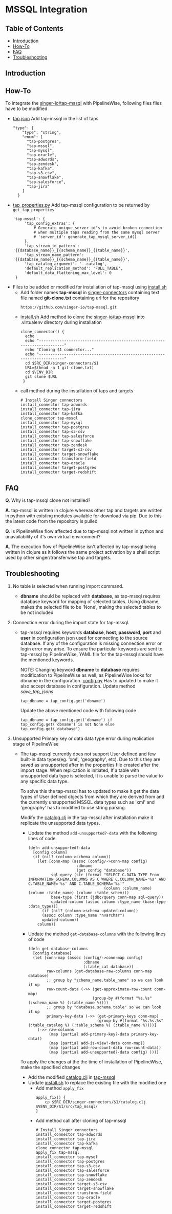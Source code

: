 # MSSQL Integration

## Table of Contents
- [Introduction](#introduction)
- [How-To](#how-to)
- [FAQ](#faq)
- [Troubleshooting](#troubleshooting)

## Introduction
## How-To
To integrate the [singer-io/tap-mssql](https://github.com/singer-io/tap-mssql) with PipelineWise, following files files have to be modified
* [tap.json](pipelinewise/cli/schemas/tap.json) Add tap-mssql in the list of taps
  ```
  "type": {
      "type": "string",
      "enum": [
        "tap-postgres",
        "tap-mssql",
        "tap-mysql",
        "tap-oracle",
        "tap-adwords",
        "tap-zendesk",
        "tap-kafka",
        "tap-s3-csv",
        "tap-snowflake",
        "tap-salesforce",
        "tap-jira"
      ]
    }
  ```
* [tap_properties.py](pipelinewise/cli/tap_properties.py) Add tap-mssql configuration to be returned by `get_tap_properties`
   ```
  'tap-mssql': {
        'tap_config_extras': {
            # Generate unique server id's to avoid broken connection
            # when multiple taps reading from the same mysql server
            # 'server_id': generate_tap_mysql_server_id()
        },
        'tap_stream_id_pattern': '{{database_name}}_{{schema_name}}_{{table_name}}',
        'tap_stream_name_pattern': '{{database_name}}_{{schema_name}}_{{table_name}}',
        'tap_catalog_argument': '--catalog',
        'default_replication_method': 'FULL_TABLE',
        'default_data_flattening_max_level': 0
    }
   ```
* Files to be added or modified for installation of tap-mssql using [install.sh](install.sh)
    * Add folder names **tap-mssql** in [singer-connectors](singer-connectors) containing text file named **git-clone.txt** containing url for the repository
      ```
      https://github.com/singer-io/tap-mssql.git
      ```
    * [install.sh](install.sh) Add method to clone the [singer-io/tap-mssql](https://github.com/singer-io/tap-mssql) into .virtualenv directory during installation
      ```
      clone_connector() {
        echo
        echo "--------------------------------------------------------------------------"
        echo "Cloning $1 connector..."
        echo "--------------------------------------------------------------------------"
        cd $SRC_DIR/singer-connectors/$1
        URL=$(head -n 1 git-clone.txt)
        cd $VENV_DIR
        git clone $URL
       }
      ```
    * call method during the installation of taps and targets
      ```
      # Install Singer connectors
      install_connector tap-adwords
      install_connector tap-jira
      install_connector tap-kafka
      clone_connector tap-mssql
      install_connector tap-mysql
      install_connector tap-postgres
      install_connector tap-s3-csv
      install_connector tap-salesforce
      install_connector tap-snowflake
      install_connector tap-zendesk
      install_connector target-s3-csv
      install_connector target-snowflake
      install_connector transform-field
      install_connector tap-oracle
      install_connector target-postgres
      install_connector target-redshift
      ```

## FAQ
**Q**. Why is tap-mssql clone not installed?

**A**. tap-mssql is written in clojure whereas other tap and targets are written in python with existing modules available for download via pip. Due to this the latest code from the repository is pulled

**Q**. Is PipelineWise flow affected due to tap-mssql not written in python and unavailability of it's own virtual environment?

**A**. The execution flow of PipelineWise isn't affected by tap-mssql being written in clojure as it follows the same project activation by a shell script used by other singer/transferwise tap and targets.

## Troubleshooting
1.  No table is selected when running import command.
    *   **dbname** should be replaced with **database**, as tap-mssql requires database keyword for mapping of selected tables. Using dbname, makes the selected file to be 'None', making the selected tables to be not included

2.  Connection error during the import state for tap-mssql.
    *   tap-mssql requires keywords **database**, **host**, **password**, **port** and **user** in configuration json used for connecting to the source database. If any of the configuration is missing connection error or login error may arise. To ensure the particular keywords are sent to tap-mssql by PipelineWise, YAML file for the tap-mssql should have the mentioned keywords.
    
        NOTE:
        Changing keyword **dbname** to **database** requires modification to PipelineWise as well, as PipelineWise looks for dbname in the configuration. [config.py](pipelinewise/cli/config.py) Has to updated to make it also accept database in configuration. Update method _save_tap_jsons_
        ```
        tap_dbname = tap_config.get('dbname')
        ```
        Update the above mentioned code with following code
        ```
        tap_dbname = tap_config.get('dbname') if tap_config.get('dbname') is not None else tap_config.get('database')
        ```

3.  Unsupported Primary key or data data type error during replication stage of PipelineWise
    *   The tap-mssql currently does not support User defined and few built-in data types(eg. 'xml', 'geography', etc). Due to this they are saved as unsupported after in the properties file created after the import stage. When replication is initiated, If a table with unsupported data type is selected, It is unable to parse the value to any specific data type. 
    
        To solve this the tap-mssql has to updated to make it get the data types of User defined objects from which they are derived from and the currently unsupported MSSQL data types such as 'xml' and 'geography' has to modified to use string parsing.
        
        Modify the [catalog.clj](.virtualenvs/tap-mssql/src/tap_mssql/catalog.clj) in the tap-mssql after installation make it replicate the unsupported data types.
        *   Update the method `add-unsupported?-data` with the following lines of code
            ```
            (defn add-unsupported?-data
              [config column]
              (if (nil? (column->schema column))
                (let [conn-map (assoc (config/->conn-map config)
                                 :dbname
                                 (get config "database"))
                      sql-query (str (format "SELECT C.DATA_TYPE From INFORMATION_SCHEMA.COLUMNS AS C WHERE C.COLUMN_NAME='%s' AND C.TABLE_NAME='%s' AND C.TABLE_SCHEMA='%s'"
                                             (column :column_name) (column :table_name) (column :table_schem)))
                      base-type (first (jdbc/query conn-map sql-query))
                      updated-column (assoc column :type_name (base-type :data_type))]
                  (if (nil? (column->schema updated-column))
                  (assoc column :type_name "nvarchar")
                  updated-column))
                column))
            ```
        *   Update the method `get-database-columns` with the following lines of code
            ```
            (defn get-database-columns
              [config database]
              (let [conn-map (assoc (config/->conn-map config)
                                    :dbname
                                    (:table_cat database))
                    raw-columns (get-database-raw-columns conn-map database)
                    ;; group by "schema_name.table_name" so we can look it up
                    row-count-data (->> (get-approximate-row-count conn-map)
                                        (group-by #(format "%s.%s" (:schema_name %) (:table_name %))))
                    ;; group by "database.schema.table" so we can look it up
                    primary-key-data (->> (get-primary-keys conn-map)
                                          (group-by #(format "%s.%s.%s" (:table_catalog %) (:table_schema %) (:table_name %))))]
                (->> raw-columns
                     (map (partial add-primary-key?-data primary-key-data))
                     (map (partial add-is-view?-data conn-map))
                     (map (partial add-row-count-data row-count-data))
                     (map (partial add-unsupported?-data config) ))))
            ```
        To apply the changes at the the time of installation of PipelineWise, make the specified changes
        *   Add the modified [catalog.clj](.virtualenvs/tap-mssql/src/tap_mssql/catalog.clj) in [tap-mssql](singer-connectors/tap-mssql)
        *   Update [install.sh](install.sh) to replace the existing file with the modified one
            *   Add method `apply_fix`
                ```
                apply_fix() {
                    cp $SRC_DIR/singer-connectors/$1/catalog.clj $VENV_DIR/$1/src/tap_mssql/
                }
                ```
            *   Add method call after cloning of tap-mssql
                ```
                # Install Singer connectors
                install_connector tap-adwords
                install_connector tap-jira
                install_connector tap-kafka
                clone_connector tap-mssql
                apply_fix tap-mssql
                install_connector tap-mysql
                install_connector tap-postgres
                install_connector tap-s3-csv
                install_connector tap-salesforce
                install_connector tap-snowflake
                install_connector tap-zendesk
                install_connector target-s3-csv
                install_connector target-snowflake
                install_connector transform-field
                install_connector tap-oracle
                install_connector target-postgres
                install_connector target-redshift
                ```
